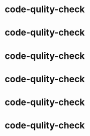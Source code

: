 # code-qulity-check
# code-qulity-check
# code-qulity-check
# code-qulity-check
# code-qulity-check
# code-qulity-check
